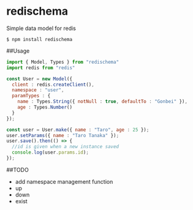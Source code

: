 # redischema
Simple data model for redis

```
$ npm install redischema
```

##Usage

```js
import { Model, Types } from "redischema"
import redis from "redis"

const User = new Model({
  client : redis.createClient(),
  namespace : "user",
  paramTypes : {
    name : Types.String({ notNull : true, defaultTo : "Gonbei" }),
    age : Types.Number()
  }
});

const user = User.make({ name : "Taro", age : 25 });
user.setParams({ name : "Taro Tanaka" });
user.save().then(() => {
  //id is given when a new instance saved
  console.log(user.params.id);
});
```

##TODO

* add namespace management function
 * up
 * down
 * exist
